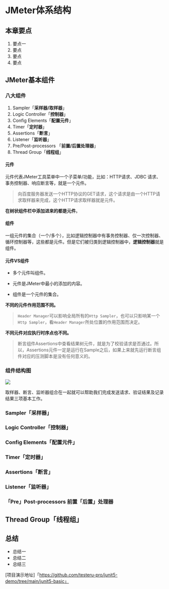 # JMeter体系结构
## 本章要点
1. 要点一
1. 要点
1. 要点
1. 要点

## JMeter基本组件




### 八大组件

1. Sampler「**采样器/取样器**」
2. Logic Controller「**控制器**」
3. Config Elements「**配置元件**」
4. Timer「**定时器**」
5. Assertions「**断言**」
6. Listener「**监听器**」
7. Pre/Post-processors 「**前置/后置处理器**」
8. Thread Group「**线程组**」



#### 元件

元件代表JMeter工具菜单中一个子菜单/功能，比如：HTTP请求、JDBC 请求、事务控制器、响应断言等，就是一个元件。

>向百度服务器发送一个HTTP协议的GET请求，这个请求是由一个HTTP请求取样器来完成，这个HTTP请求取样器就是元件。

**在树状组件栏中添加进来的都是元件**。


#### 组件

一组元件的集合（一个/多个），比如逻辑控制器中有事务控制器、仅一次控制器、循环控制器等，这些都是元件。但是它们被归类到逻辑控制器中，**逻辑控制器**就是组件。


#### 元件VS组件

- 多个元件叫组件。

- 元件是JMeter中最小的添加的内容。

- 组件是一个元件的集合。



**不同的元件作用范围不同。**
>`Header Manager`可以影响全局所有的`Http Sampler`，也可以只影响某一个`Http Sampler`，看`Header Manager`所处位置的作用范围而决定。

**不同元件对应执行时序点也不同。**

>断言组件Assertions中查看结果树元件，就是为了校验请求是否通过。所以，Assertions元件一定是运行在Sample之后，如果上来就先运行断言组件对应的压测脚本是没有任何意义的。   




### 组件结构图

![](https://cdn.jsdelivr.net/gh/TesterDevSoul/pic/manual/20230216140127.png)

取样器、断言、监听器组合在一起就可以帮助我们完成发送请求、验证结果及记录结果三项基本工作。


### Sampler「采样器」

### Logic Controller「控制器」
### Config Elements「配置元件」
### Timer「定时器」
### Assertions「断言」
### Listener「监听器」
### 「Pre」Post-processors 前置「后置」处理器 
## Thread Group「线程组」
## 总结
- 总结一
- 总结二
- 总结三


[项目演示地址]「https://github.com/testeru-pro/junit5-demo/tree/main/junit5-basic」
